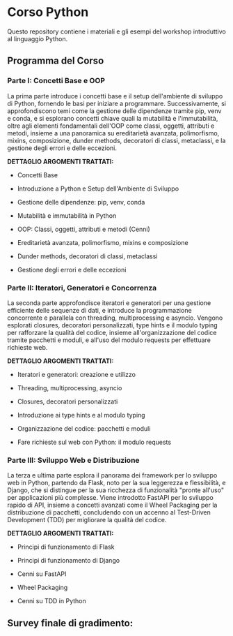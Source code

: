 
# Corso Python

Questo repository contiene i materiali e gli esempi del workshop introduttivo al linguaggio Python. 

## Programma del Corso

### Parte I: Concetti Base e OOP

La prima parte introduce i concetti base e il setup dell'ambiente di sviluppo di Python, fornendo le basi per iniziare a programmare. Successivamente, si approfondiscono temi come la gestione delle dipendenze tramite pip, venv e conda, e si esplorano concetti chiave quali la mutabilità e l'immutabilità, oltre agli elementi fondamentali dell'OOP come classi, oggetti, attributi e metodi, insieme a una panoramica su ereditarietà avanzata, polimorfismo, mixins, composizione, dunder methods, decoratori di classi, metaclassi, e la gestione degli errori e delle eccezioni.

**DETTAGLIO ARGOMENTI TRATTATI:**

-   Concetti Base
    
-   Introduzione a Python e Setup dell'Ambiente di Sviluppo
    
-   Gestione delle dipendenze: pip, venv, conda
    
-   Mutabilità e immutabilità in Python
    
-   OOP: Classi, oggetti, attributi e metodi (Cenni)
    
-   Ereditarietà avanzata, polimorfismo, mixins e composizione
    
-   Dunder methods, decoratori di classi, metaclassi
    
-   Gestione degli errori e delle eccezioni
    

### Parte II: Iteratori, Generatori e Concorrenza

La seconda parte approfondisce iteratori e generatori per una gestione efficiente delle sequenze di dati, e introduce la programmazione concorrente e parallela con threading, multiprocessing e asyncio. Vengono esplorati closures, decoratori personalizzati, type hints e il modulo typing per rafforzare la qualità del codice, insieme all'organizzazione del codice tramite pacchetti e moduli, e all'uso del modulo requests per effettuare richieste web.

**DETTAGLIO ARGOMENTI TRATTATI:**

-   Iteratori e generatori: creazione e utilizzo
    
-   Threading, multiprocessing, asyncio
    
-   Closures, decoratori personalizzati
    
-   Introduzione ai type hints e al modulo typing
    
-   Organizzazione del codice: pacchetti e moduli
    
-   Fare richieste sul web con Python: il modulo requests

### Parte III: Sviluppo Web e Distribuzione

La terza e ultima parte esplora il panorama dei framework per lo sviluppo web in Python, partendo da Flask, noto per la sua leggerezza e flessibilità, e Django, che si distingue per la sua ricchezza di funzionalità "pronte all'uso" per applicazioni più complesse. Viene introdotto FastAPI per lo sviluppo rapido di API, insieme a concetti avanzati come il Wheel Packaging per la distribuzione di pacchetti, concludendo con un accenno al Test-Driven Development (TDD) per migliorare la qualità del codice.

**DETTAGLIO ARGOMENTI TRATTATI:**

-   Principi di funzionamento di Flask
    
-   Principi di funzionamento di Django
    
-   Cenni su FastAPI
    
-   Wheel Packaging
    
-   Cenni su TDD in Python
    

## Survey finale di gradimento: